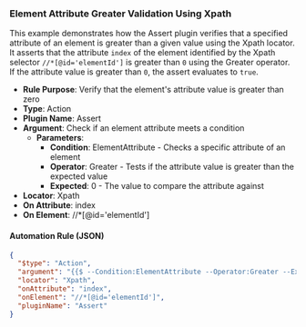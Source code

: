 ### Element Attribute Greater Validation Using Xpath

This example demonstrates how the Assert plugin verifies that a specified attribute of an element is greater than a given value using the Xpath locator.  
It asserts that the attribute `index` of the element identified by the Xpath selector `//*[@id='elementId']` is greater than `0` using the Greater operator.  
If the attribute value is greater than `0`, the assert evaluates to `true`.

- **Rule Purpose**: Verify that the element's attribute value is greater than zero  
- **Type**: Action  
- **Plugin Name**: Assert  
- **Argument**: Check if an element attribute meets a condition  
  - **Parameters**:  
    - **Condition**: ElementAttribute - Checks a specific attribute of an element  
    - **Operator**: Greater - Tests if the attribute value is greater than the expected value  
    - **Expected**: 0 - The value to compare the attribute against  
- **Locator**: Xpath  
- **On Attribute**: index  
- **On Element**: //*[@id='elementId']  

#### Automation Rule (JSON)

```json
{
  "$type": "Action",
  "argument": "{{$ --Condition:ElementAttribute --Operator:Greater --Expected:0}}",
  "locator": "Xpath",
  "onAttribute": "index",
  "onElement": "//*[@id='elementId']",
  "pluginName": "Assert"
}
```
